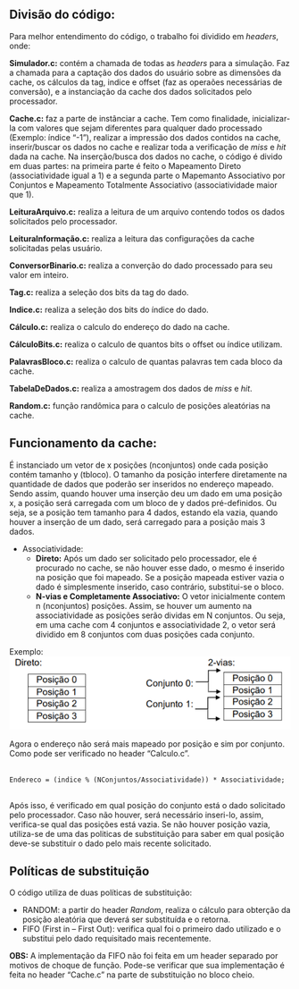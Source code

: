 ## Divisão do código:
Para melhor entendimento do código, o trabalho foi dividido em *headers*, onde:

**Simulador.c:** contém a chamada de todas as *headers* para a simulação.
Faz a chamada para a captação dos dados do usuário sobre as dimensões da cache, os
cálculos da tag, indice e offset (faz as operaões necessárias de conversão), e a
instanciação da cache dos dados solicitados pelo processador.

**Cache.c:** faz a parte de instânciar a cache. Tem como finalidade, inicializar-la com valores que
sejam diferentes para qualquer dado processado (Exemplo: índice “-1”), realizar a impressão dos
dados contidos na cache, inserir/buscar os dados no cache e  realizar toda a verificação de
*miss* e *hit* dada na cache. Na inserção/busca dos dados no cache, o código é divido em duas
partes: na primeira parte é feito o Mapeamento Direto (associatividade igual a 1) e a segunda
parte o Mapemanto Associativo por Conjuntos e Mapeamento Totalmente
Associativo (associatividade maior que 1).

**LeituraArquivo.c:** realiza a leitura de um arquivo contendo todos os dados solicitados pelo processador.

**LeituraInformação.c:** realiza a leitura das configurações da cache solicitadas pelas usuário.

**ConversorBinario.c:** realiza a converção do dado processado para seu valor em inteiro.

**Tag.c:** realiza a seleção dos bits da tag do dado.

**Indice.c:** realiza a seleção dos bits do índice do dado.

**Cálculo.c:** realiza o calculo do endereço do dado na cache.

**CálculoBits.c:** realiza o calculo de quantos bits o offset ou índice utilizam.

**PalavrasBloco.c:** realiza o calculo de quantas palavras tem cada bloco da cache.

**TabelaDeDados.c:** realiza a amostragem dos dados de *miss* e *hit*.

**Random.c:** função randômica para o calculo de posições aleatórias na cache.

## Funcionamento da cache:
É instanciado um vetor de x posições (nconjuntos) onde cada posição contém
tamanho y (tbloco). O tamanho da posição interfere diretamente na quantidade de dados
que poderão ser inseridos no endereço mapeado. Sendo assim, quando houver uma
inserção deu um dado em uma posição x, a posição será carregada com um bloco de y
dados pré-definidos. Ou seja, se a posição tem tamanho para 4 dados, estando ela vazia,
quando houver a inserção de um dado, será carregado para a posição mais 3 dados.

* Associatividade:
  * **Direto:**
Após um dado ser solicitado pelo processador, ele é procurado no cache, se não
houver esse dado, o mesmo é inserido na posição que foi mapeado. Se a posição
mapeada estiver vazia o dado é simplesmente inserido, caso contrário, substitui-se o
bloco.
  * **N-vias e Completamente Associativo:**
O vetor inicialmente contem n (nconjuntos) posições. Assim, se houver um
aumento na associatividade as posições serão dividas em N conjuntos. Ou seja, em uma
cache com 4 conjuntos e associatividade 2, o vetor será dividido em 8 conjuntos com
duas posições cada conjunto.

Exemplo:
<img src="/Cache/Relatorio/exAssociatividade.PNG" alt="Imagem das associatividades"/>

Agora o endereço não será mais mapeado por posição e sim por conjunto. Como
pode ser verificado no header “Calculo.c”.

<pre>
<code>
Endereco = (indice % (NConjuntos/Associatividade)) * Associatividade;
</code>
</pre>

Após isso, é verificado em qual posição do conjunto está o dado solicitado pelo
processador. Caso não houver, será necessário inseri-lo, assim, verifica-se qual das
posições está vazia. Se não houver posição vazia, utiliza-se de uma das politicas de
substituição para saber em qual posição deve-se substituir o dado pelo mais recente
solicitado.

## Políticas de substituição

O código utiliza de duas políticas de substituição: 
* RANDOM: a partir do header *Random*, realiza o cálculo para obterção da posição aleatória que deverá ser substituída e o retorna.
* FIFO (First in – First Out): verifica qual foi o primeiro dado utilizado e o substitui pelo dado requisitado mais recentemente. 

**OBS:** A implementação da FIFO não foi feita em um header separado por motivos de choque de função. Pode-se verificar que sua
implementação é feita no header “Cache.c” na parte de substituição no bloco cheio.
